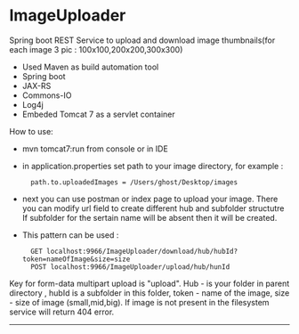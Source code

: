 ImageUploader
===========

Spring boot REST Service to upload and download image thumbnails(for each image 3 pic : 100x100,200x200,300x300)
- Used Maven as build automation tool
- Spring boot
- JAX-RS
- Commons-IO
- Log4j
- Embeded Tomcat 7 as a servlet container

How to use:

- mvn tomcat7:run from console or in IDE
- in application.properties set path to  your image directory, for example :

        path.to.uploadedImages = /Users/ghost/Desktop/images
- next you can use postman or index page to upload your image. There you can modify url field to create different hub and subfolder structutre
If subfolder for the sertain name will be absent then it will be created.

- This pattern can be used :
  

        GET localhost:9966/ImageUploader/download/hub/hubId?token=nameOfImage&size=size
        POST localhost:9966/ImageUploader/upload/hub/hunId

Key for form-data multipart upload is "upload". Hub - is your folder in parent directory , hubId is a subfolder in this folder, token - name of the image, size - size of image (small,mid,big). If image is not present in the filesystem service will return 404 error.


-----------------------------------------------------------------
